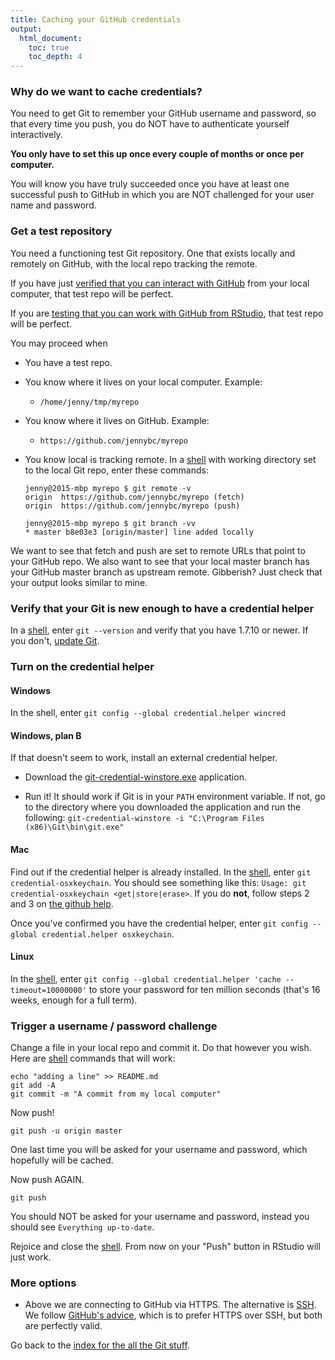 ```yaml
---
title: Caching your GitHub credentials
output:
  html_document:
    toc: true
    toc_depth: 4
---
```


### Why do we want to cache credentials?

You need to get Git to remember your GitHub username and password, so that every time you push, you do NOT have to authenticate yourself interactively.

**You only have to set this up once every couple of months or once per computer.**

You will know you have truly succeeded once you have at least one successful push to GitHub in which you are NOT challenged for your user name and password.

### Get a test repository

You need a functioning test Git repository. One that exists locally and remotely on GitHub, with the local repo tracking the remote.

If you have just [verified that you can interact with GitHub](git05_github-connection.html) from your local computer, that test repo will be perfect.

If you are [testing that you can work with GitHub from RStudio](git06_git-github-rstudio.html), that test repo will be perfect.

You may proceed when

  * You have a test repo.
  * You know where it lives on your local computer. Example:
    - `/home/jenny/tmp/myrepo`
  * You know where it lives on GitHub. Example:
    - `https://github.com/jennybc/myrepo`
  * You know local is tracking remote. In a [shell](git09_shell.html) with working directory set to the local Git repo, enter these commands:
  
    ``` shell
    jenny@2015-mbp myrepo $ git remote -v
    origin	https://github.com/jennybc/myrepo (fetch)
    origin	https://github.com/jennybc/myrepo (push)
    
    jenny@2015-mbp myrepo $ git branch -vv
    * master b8e03e3 [origin/master] line added locally
    ```
  
We want to see that fetch and push are set to remote URLs that point to your GitHub repo. We also want to see that your local master branch has your GitHub master branch as upstream remote. Gibberish? Just check that your output looks similar to mine.

### Verify that your Git is new enough to have a credential helper

In a [shell](git09_shell.html), enter `git --version` and verify that you have 1.7.10 or newer. If you don't, [update Git](git01_git-install.html).
  
### Turn on the credential helper

#### Windows

In the shell, enter `git config --global credential.helper wincred`

#### Windows, plan B

If that doesn't seem to work, install an external credential helper.

  * Download the [git-credential-winstore.exe](http://gitcredentialstore.codeplex.com/) application.
  
  * Run it! It should work if Git is in your `PATH` environment variable. If not, go to the directory where you downloaded the application and run the following:
  `git-credential-winstore -i "C:\Program Files (x86)\Git\bin\git.exe"`

#### Mac

Find out if the credential helper is already installed. In the [shell](git09_shell.html), enter `git credential-osxkeychain`. You should see something like this: `Usage: git credential-osxkeychain <get|store|erase>`. If you do **not**, follow steps 2 and 3 on [the github help](https://help.github.com/articles/caching-your-github-password-in-git#platform-mac).

Once you've confirmed you have the credential helper, enter `git config --global credential.helper osxkeychain`.

#### Linux

In the [shell](git09_shell.html), enter `git config --global credential.helper 'cache --timeout=10000000'` to store your password for ten million seconds (that's 16 weeks, enough for a full term).
  

### Trigger a username / password challenge

Change a file in your local repo and commit it. Do that however you wish. Here are [shell](git09_shell.html) commands that will work:

``` shell
echo "adding a line" >> README.md
git add -A
git commit -m "A commit from my local computer"
```

Now push!

``` shell
git push -u origin master
```

One last time you will be asked for your username and password, which hopefully will be cached.

Now push AGAIN.

``` shell
git push
```
  
You should NOT be asked for your username and password, instead you should see `Everything up-to-date`.
  
Rejoice and close the [shell](git09_shell.html). From now on your "Push" button in RStudio will just work.

### More options

* Above we are connecting to GitHub via HTTPS. The alternative is [SSH](https://help.github.com/articles/generating-ssh-keys). We follow [GitHub's advice](https://help.github.com/articles/which-remote-url-should-i-use/), which is to prefer HTTPS over SSH, but both are perfectly valid.

Go back to the [index for the all the Git stuff](git00_index.html).

